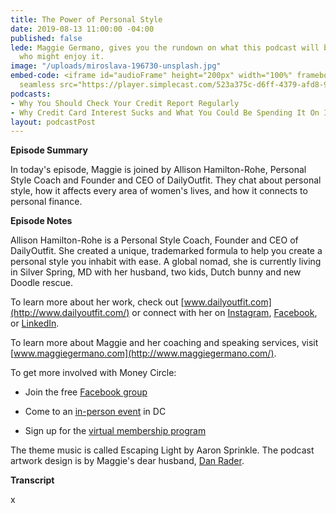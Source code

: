 ```yaml
---
title: The Power of Personal Style
date: 2019-08-13 11:00:00 -04:00
published: false
lede: Maggie Germano, gives you the rundown on what this podcast will be like and
  who might enjoy it.
image: "/uploads/miroslava-196730-unsplash.jpg"
embed-code: <iframe id="audioFrame" height="200px" width="100%" frameborder="no" scrolling="no"
  seamless src="https://player.simplecast.com/523a375c-d6ff-4379-afd8-9b1257b6ea60?dark=false"></iframe>
podcasts:
- Why You Should Check Your Credit Report Regularly
- Why Credit Card Interest Sucks and What You Could Be Spending It On Instead
layout: podcastPost
---
```


**Episode Summary**

In today's episode, Maggie is joined by Allison Hamilton-Rohe, Personal Style Coach and Founder and CEO of DailyOutfit. They chat about personal style, how it affects every area of women's lives, and how it connects to personal finance.

**Episode Notes**

Allison Hamilton-Rohe is a Personal Style Coach, Founder and CEO of DailyOutfit. She created a unique, trademarked formula to help you create a personal style you inhabit with ease. A global nomad, she is currently living in Silver Spring, MD with her husband, two kids, Dutch bunny and new Doodle rescue.

To learn more about her work, check out [www.dailyoutfit.com](http://www.dailyoutfit.com/) or connect with her on [Instagram](https://www.instagram.com/allison_dailyoutfit/), [Facebook](https://www.facebook.com/allisonhamiltonrohe), or [LinkedIn](https://www.linkedin.com/in/allison-hamilton-rohe-9b247013/?originalSubdomain=nl).

To learn more about Maggie and her coaching and speaking services, visit [www.maggiegermano.com](http://www.maggiegermano.com/).

To get more involved with Money Circle:

* Join the free [Facebook group](https://www.facebook.com/groups/MoneyCircleGroup)

* Come to an [in-person event](https://www.maggiegermano.com/moneycircle/) in DC

* Sign up for the [virtual membership program](https://maggiegermano.podia.com/inner-circle)

The theme music is called Escaping Light by Aaron Sprinkle. The podcast artwork design is by Maggie's dear husband, [Dan Rader](danrdesign.com).

**Transcript**

x